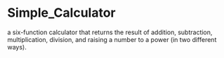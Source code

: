 # Simple_Calculator

a six-function calculator that returns the result of addition, subtraction,
multiplication, division, and raising a number to a power (in two different ways).
